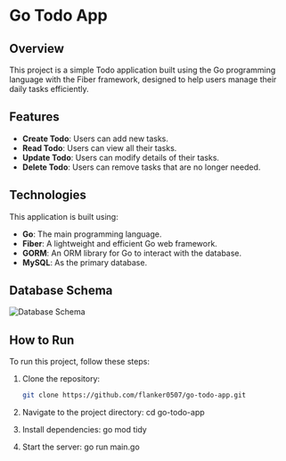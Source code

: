 # Go Todo App

## Overview
This project is a simple Todo application built using the Go programming language with the Fiber framework, designed to help users manage their daily tasks efficiently.

## Features
- **Create Todo**: Users can add new tasks.
- **Read Todo**: Users can view all their tasks.
- **Update Todo**: Users can modify details of their tasks.
- **Delete Todo**: Users can remove tasks that are no longer needed.

## Technologies
This application is built using:
- **Go**: The main programming language.
- **Fiber**: A lightweight and efficient Go web framework.
- **GORM**: An ORM library for Go to interact with the database.
- **MySQL**: As the primary database.

## Database Schema
![Database Schema](path/to/database/schema/image.png)

## How to Run
To run this project, follow these steps:
1. Clone the repository:
   ```bash
   git clone https://github.com/flanker0507/go-todo-app.git
   
2. Navigate to the project directory:
   cd go-todo-app
   
3.  Install dependencies:
   go mod tidy
   
4. Start the server:
   go run main.go


   
